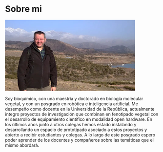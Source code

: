 # Sobre mi

![](../images/Marcel_Bentancor_perfil.png)

Soy bioquímico, con una maestría y doctorado en biología molecular vegetal, y con un posgrado en robótica e inteligencia artificial. Me desempeño como docente en la Universidad de la República,  actualmente integro proyectos de investigación que combinan en fenotipado vegetal con el desarrollo de equipamiento científico en modalidad open hardware. En los últimos años junto a otros colegas hemos estado instalando y desarrollando un espacio de prototipado asociado a estos proyectos y abierto a recibir estudiantes y colegas. 
A lo largo de este posgrado espero poder aprender de los docentes y compañeros sobre las temáticas que el mismo abordará. 



